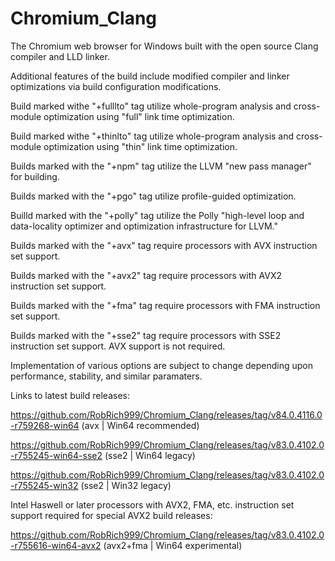 # Chromium_Clang

The Chromium web browser for Windows built with the open source Clang compiler and LLD linker.

Additional features of the build include modified compiler and linker optimizations via build configuration modifications.

Build marked withe "+fulllto" tag utilize whole-program analysis and cross-module optimization using "full" link time optimization.

Build marked withe "+thinlto" tag utilize whole-program analysis and cross-module optimization using "thin" link time optimization.

Builds marked with the "+npm" tag utilize the LLVM "new pass manager" for building.

Builds marked with the "+pgo" tag utilize profile-guided optimization.

Builld marked with the "+polly" tag utilize the Polly "high-level loop and data-locality optimizer and optimization infrastructure for LLVM."

Builds marked with the "+avx" tag require processors with AVX instruction set support.

Builds marked with the "+avx2" tag require processors with AVX2 instruction set support.

Builds marked with the "+fma" tag require processors with FMA instruction set support.

Builds marked with the "+sse2" tag require processors with SSE2 instruction set support. AVX support is not required.

Implementation of various options are subject to change depending upon performance, stability, and similar paramaters.

Links to latest build releases:

https://github.com/RobRich999/Chromium_Clang/releases/tag/v84.0.4116.0-r759268-win64 (avx | Win64 recommended)

https://github.com/RobRich999/Chromium_Clang/releases/tag/v83.0.4102.0-r755245-win64-sse2 (sse2 | Win64 legacy)

https://github.com/RobRich999/Chromium_Clang/releases/tag/v83.0.4102.0-r755245-win32 (sse2 | Win32 legacy)

Intel Haswell or later processors with AVX2, FMA, etc. instruction set support required for special AVX2 build releases:

https://github.com/RobRich999/Chromium_Clang/releases/tag/v83.0.4102.0-r755616-win64-avx2 (avx2+fma | Win64 experimental)
